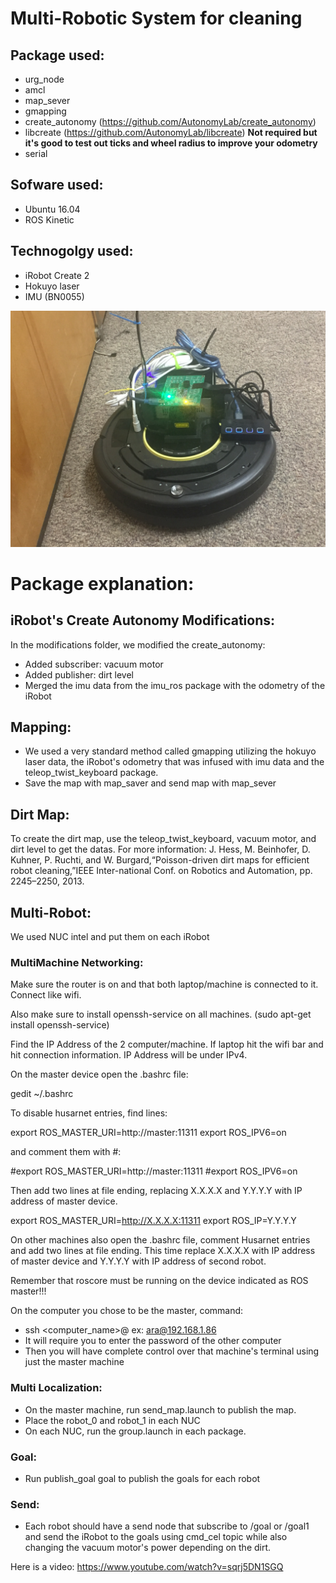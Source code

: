# Multi-Robotic System for cleaning

## Package used:
- urg_node
- amcl
- map_sever
- gmapping
- create_autonomy (https://github.com/AutonomyLab/create_autonomy)
- libcreate (https://github.com/AutonomyLab/libcreate) **Not required but it's good to test out ticks and wheel radius to improve your odometry**
- serial

## Sofware used:
- Ubuntu 16.04 
- ROS Kinetic

## Technogolgy used:
- iRobot Create 2
- Hokuyo laser
- IMU (BN0055)

![alt text](https://github.com/aralab-unr/multi-robot-cleaning/blob/master/Create_Autonomy%20Modification/68407733_889934048043712_2616492075268440064_n.jpg)     

# Package explanation:

## iRobot's Create Autonomy Modifications:

In the modifications folder, we modified the create_autonomy:
- Added subscriber: vacuum motor
- Added publisher: dirt level
- Merged the imu data from the imu_ros package with the odometry of the iRobot

## Mapping:

- We used a very standard method called gmapping utilizing the hokuyo laser data, the iRobot's odometry that was infused with imu data and the teleop_twist_keyboard package.
- Save the map with map_saver and send map with map_sever

## Dirt Map:

To create the dirt map, use the teleop_twist_keyboard, vacuum motor, and dirt level to get the datas. For more information: J.   Hess,   M.   Beinhofer,   D.   Kuhner,   P.   Ruchti,   and   W.   Burgard,“Poisson-driven  dirt  maps  for  efficient  robot  cleaning,”IEEE Inter-national Conf. on Robotics and Automation, pp. 2245–2250, 2013.

## Multi-Robot:

We used NUC intel and put them on each iRobot

### MultiMachine Networking:

Make sure the router is on and that both laptop/machine is connected to it. Connect like wifi. 

Also make sure to install openssh-service on all machines. (sudo apt-get install openssh-service)

Find the IP Address of the 2 computer/machine. If laptop hit the wifi bar and hit connection information. IP Address will be under IPv4.

On the master device open the .bashrc file:

gedit ~/.bashrc

To disable husarnet entries, find lines:

export ROS_MASTER_URI=http://master:11311
export ROS_IPV6=on

and comment them with #:

#export ROS_MASTER_URI=http://master:11311
#export ROS_IPV6=on

Then add two lines at file ending, replacing X.X.X.X and Y.Y.Y.Y with IP address of master device.

export ROS_MASTER_URI=http://X.X.X.X:11311
export ROS_IP=Y.Y.Y.Y

On other machines also open the .bashrc file, comment Husarnet entries and add two lines at file ending. This time replace X.X.X.X with IP address of master device and Y.Y.Y.Y with IP address of second robot.

Remember that roscore must be running on the device indicated as ROS master!!!

On the computer you chose to be the master, command:
- ssh <computer_name>@<IP Address>	ex: ara@192.168.1.86
- It will require you to enter the password of the other computer
- Then you will have complete control over that machine's terminal using just the master machine
	

### Multi Localization:

- On the master machine, run send_map.launch to publish the map.
- Place the robot_0 and robot_1 in each NUC
- On each NUC, run the group.launch in each package.

### Goal:

- Run publish_goal goal to publish the goals for each robot

### Send:

- Each robot should have a send node that subscribe to /goal or /goal1 and send the iRobot to the goals using cmd_cel topic while also changing the vacuum motor's power depending on the dirt.





Here is a video:
https://www.youtube.com/watch?v=sqrj5DN1SGQ

